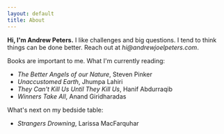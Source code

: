 ```yaml
---
layout: default
title: About
---
```


**Hi, I'm Andrew Peters.** I like challenges and big questions. I tend to think things can be done better. Reach out at _hi@andrewjoelpeters.com_.

Books are important to me. What I'm currently reading:

 - _The Better Angels of our Nature_, Steven Pinker
 - _Unaccustomed Earth_, Jhumpa Lahiri
 - _They Can't Kill Us Until They Kill Us_, Hanif Abdurraqib
 - _Winners Take All_, Anand Giridharadas

 What's next on my bedside table:

 - _Strangers Drowning_, Larissa MacFarquhar